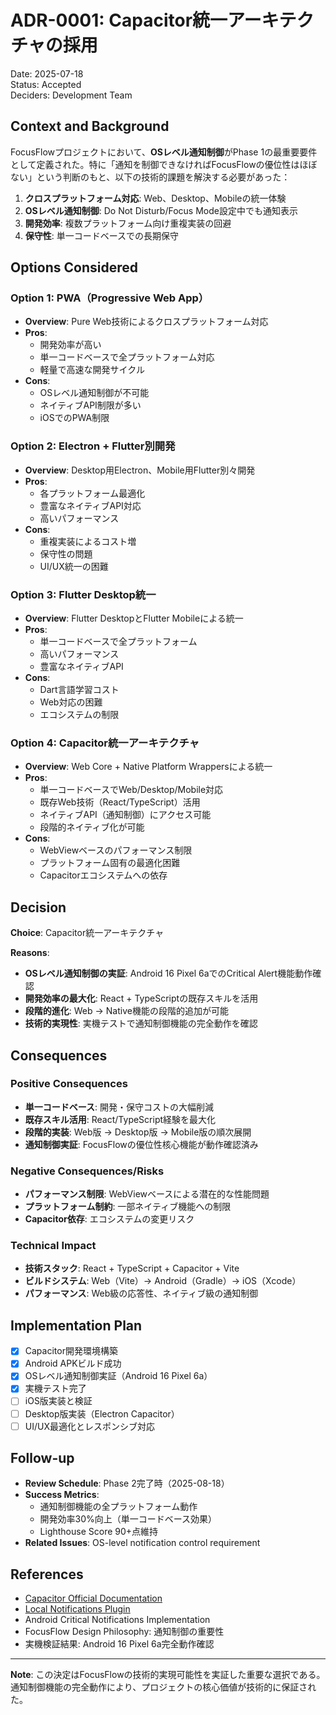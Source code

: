 # ADR-0001: Capacitor統一アーキテクチャの採用

Date: 2025-07-18  
Status: Accepted  
Deciders: Development Team

## Context and Background

FocusFlowプロジェクトにおいて、**OSレベル通知制御**がPhase 1の最重要要件として定義された。特に「通知を制御できなければFocusFlowの優位性はほぼない」という判断のもと、以下の技術的課題を解決する必要があった：

1. **クロスプラットフォーム対応**: Web、Desktop、Mobileの統一体験
2. **OSレベル通知制御**: Do Not Disturb/Focus Mode設定中でも通知表示
3. **開発効率**: 複数プラットフォーム向け重複実装の回避
4. **保守性**: 単一コードベースでの長期保守

## Options Considered

### Option 1: PWA（Progressive Web App）
- **Overview**: Pure Web技術によるクロスプラットフォーム対応
- **Pros**: 
  - 開発効率が高い
  - 単一コードベースで全プラットフォーム対応
  - 軽量で高速な開発サイクル
- **Cons**: 
  - OSレベル通知制御が不可能
  - ネイティブAPI制限が多い
  - iOSでのPWA制限

### Option 2: Electron + Flutter別開発
- **Overview**: Desktop用Electron、Mobile用Flutter別々開発
- **Pros**: 
  - 各プラットフォーム最適化
  - 豊富なネイティブAPI対応
  - 高いパフォーマンス
- **Cons**: 
  - 重複実装によるコスト増
  - 保守性の問題
  - UI/UX統一の困難

### Option 3: Flutter Desktop統一
- **Overview**: Flutter DesktopとFlutter Mobileによる統一
- **Pros**: 
  - 単一コードベースで全プラットフォーム
  - 高いパフォーマンス
  - 豊富なネイティブAPI
- **Cons**: 
  - Dart言語学習コスト
  - Web対応の困難
  - エコシステムの制限

### Option 4: Capacitor統一アーキテクチャ
- **Overview**: Web Core + Native Platform Wrappersによる統一
- **Pros**: 
  - 単一コードベースでWeb/Desktop/Mobile対応
  - 既存Web技術（React/TypeScript）活用
  - ネイティブAPI（通知制御）にアクセス可能
  - 段階的ネイティブ化が可能
- **Cons**: 
  - WebViewベースのパフォーマンス制限
  - プラットフォーム固有の最適化困難
  - Capacitorエコシステムへの依存

## Decision

**Choice**: Capacitor統一アーキテクチャ

**Reasons**: 
- **OSレベル通知制御の実証**: Android 16 Pixel 6aでのCritical Alert機能動作確認
- **開発効率の最大化**: React + TypeScriptの既存スキルを活用
- **段階的進化**: Web → Native機能の段階的追加が可能
- **技術的実現性**: 実機テストで通知制御機能の完全動作を確認

## Consequences

### Positive Consequences
- **単一コードベース**: 開発・保守コストの大幅削減
- **既存スキル活用**: React/TypeScript経験を最大化
- **段階的実装**: Web版 → Desktop版 → Mobile版の順次展開
- **通知制御実証**: FocusFlowの優位性核心機能が動作確認済み

### Negative Consequences/Risks
- **パフォーマンス制限**: WebViewベースによる潜在的な性能問題
- **プラットフォーム制約**: 一部ネイティブ機能への制限
- **Capacitor依存**: エコシステムの変更リスク

### Technical Impact
- **技術スタック**: React + TypeScript + Capacitor + Vite
- **ビルドシステム**: Web（Vite）→ Android（Gradle）→ iOS（Xcode）
- **パフォーマンス**: Web級の応答性、ネイティブ級の通知制御

## Implementation Plan

- [x] Capacitor開発環境構築
- [x] Android APKビルド成功
- [x] OSレベル通知制御実証（Android 16 Pixel 6a）
- [x] 実機テスト完了
- [ ] iOS版実装と検証
- [ ] Desktop版実装（Electron Capacitor）
- [ ] UI/UX最適化とレスポンシブ対応

## Follow-up

- **Review Schedule**: Phase 2完了時（2025-08-18）
- **Success Metrics**: 
  - 通知制御機能の全プラットフォーム動作
  - 開発効率30%向上（単一コードベース効果）
  - Lighthouse Score 90+点維持
- **Related Issues**: OS-level notification control requirement

## References

- [Capacitor Official Documentation](https://capacitorjs.com/)
- [Local Notifications Plugin](https://capacitorjs.com/docs/apis/local-notifications)
- Android Critical Notifications Implementation
- FocusFlow Design Philosophy: 通知制御の重要性
- 実機検証結果: Android 16 Pixel 6a完全動作確認

---

**Note**: この決定はFocusFlowの技術的実現可能性を実証した重要な選択である。通知制御機能の完全動作により、プロジェクトの核心価値が技術的に保証された。